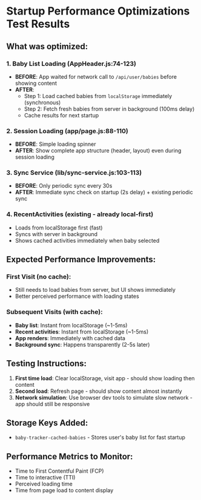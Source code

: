 # Startup Performance Optimizations Test Results

## What was optimized:

### 1. Baby List Loading (AppHeader.js:74-123)
- **BEFORE**: App waited for network call to `/api/user/babies` before showing content
- **AFTER**: 
  - Step 1: Load cached babies from `localStorage` immediately (synchronous)
  - Step 2: Fetch fresh babies from server in background (100ms delay)
  - Cache results for next startup

### 2. Session Loading (app/page.js:88-110)
- **BEFORE**: Simple loading spinner
- **AFTER**: Show complete app structure (header, layout) even during session loading

### 3. Sync Service (lib/sync-service.js:103-113)
- **BEFORE**: Only periodic sync every 30s
- **AFTER**: Immediate sync check on startup (2s delay) + existing periodic sync

### 4. RecentActivities (existing - already local-first)
- Loads from localStorage first (fast)
- Syncs with server in background
- Shows cached activities immediately when baby selected

## Expected Performance Improvements:

### First Visit (no cache):
- Still needs to load babies from server, but UI shows immediately
- Better perceived performance with loading states

### Subsequent Visits (with cache):
- **Baby list**: Instant from localStorage (~1-5ms)
- **Recent activities**: Instant from localStorage (~1-5ms)  
- **App renders**: Immediately with cached data
- **Background sync**: Happens transparently (2-5s later)

## Testing Instructions:

1. **First time load**: Clear localStorage, visit app - should show loading then content
2. **Second load**: Refresh page - should show content almost instantly
3. **Network simulation**: Use browser dev tools to simulate slow network - app should still be responsive

## Storage Keys Added:
- `baby-tracker-cached-babies` - Stores user's baby list for fast startup

## Performance Metrics to Monitor:
- Time to First Contentful Paint (FCP)
- Time to interactive (TTI) 
- Perceived loading time
- Time from page load to content display